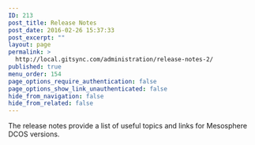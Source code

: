 ```yaml
---
ID: 213
post_title: Release Notes
post_date: 2016-02-26 15:37:33
post_excerpt: ""
layout: page
permalink: >
  http://local.gitsync.com/administration/release-notes-2/
published: true
menu_order: 154
page_options_require_authentication: false
page_options_show_link_unauthenticated: false
hide_from_navigation: false
hide_from_related: false
---
```

The release notes provide a list of useful topics and links for Mesosphere DCOS versions.